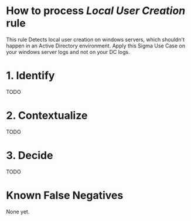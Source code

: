 # How to process *Local User Creation* rule
This rule Detects local user creation on windows servers, which shouldn't happen in an Active Directory environment. Apply this Sigma Use Case on your windows server logs and not on your DC logs.

# 1. Identify
TODO

# 2. Contextualize
TODO

# 3. Decide
TODO

# Known False Negatives
None yet.
